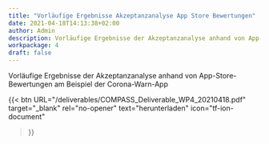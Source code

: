 ```yaml
---
title: "Vorläufige Ergebnisse Akzeptanzanalyse App Store Bewertungen"
date: 2021-04-18T14:13:38+02:00
author: Admin
description: Vorläufige Ergebnisse der Akzeptanzanalyse anhand von App-Store-Bewertungen am Beispiel der Corona-Warn-App
workpackage: 4
draft: false
---
```


Vorläufige Ergebnisse der Akzeptanzanalyse anhand von App-Store-Bewertungen am Beispiel der Corona-Warn-App


{{< btn
        URL="/deliverables/COMPASS_Deliverable_WP4_20210418.pdf"
        target="_blank"
        rel="no-opener"
        text="herunterladen"
        icon="tf-ion-document"
>}}
